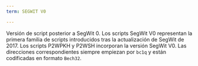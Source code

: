 ```yaml
---
term: SEGWIT V0

---
```

Versión de script posterior a SegWit 0. Los scripts SegWit V0 representan la primera familia de scripts introducidos tras la actualización de SegWit de 2017. Los scripts P2WPKH y P2WSH incorporan la versión SegWit V0. Las direcciones correspondientes siempre empiezan por `bc1q` y están codificadas en formato `Bech32`.